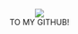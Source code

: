 <p align="center">
  <img src="https://capsule-render.vercel.app/api?text=WELCOME!&animation=blinking&type=waving&color=auto&fontColor=ffffff"
  <br>
  <br>
  TO MY GITHUB!
</p>



